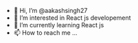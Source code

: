 - 👋 Hi, I’m @aakashsingh27
- 👀 I’m interested in React js developement
- 🌱 I’m currently learning React js
- 📫 How to reach me ...

<!---
aakashsingh27/aakashsingh27 is a ✨ special ✨ repository because its `README.md` (this file) appears on your GitHub profile.
You can click the Preview link to take a look at your changes.
--->
